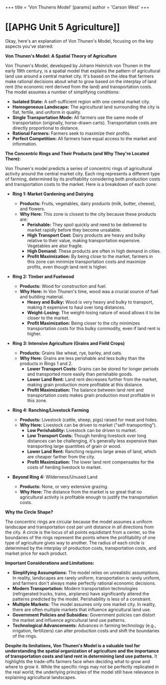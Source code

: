+++
 title = 'Von Thunens Model'
[params]
	author = 'Carson West'
+++
# [[APHG Unit 5 Agriculture]]

Okay, here's an explanation of Von Thunen's Model, focusing on the key aspects you've starred:

**Von Thunen's Model: A Spatial Theory of Agriculture**

Von Thunen's Model, developed by Johann Heinrich von Thunen in the early 19th century, is a spatial model that explains the pattern of agricultural land use around a central market city.  It's based on the idea that farmers make rational decisions about what to grow based on the interplay of land rent (the economic rent derived from the land) and transportation costs.  The model assumes a number of simplifying conditions:

*   **Isolated State:** A self-sufficient region with one central market city.
*   **Homogeneous Landscape:** The agricultural land surrounding the city is flat, fertile, and uniform in quality.
*   **Single Transportation Mode:** All farmers use the same mode of transportation (originally, horse-drawn carts). Transportation costs are directly proportional to distance.
*   **Rational Farmers:** Farmers seek to maximize their profits.
*   **Perfect Competition:** All farmers have equal access to the market and information.

**The Concentric Rings and Their Products (and Why They're Located There):**

Von Thunen's model predicts a series of concentric rings of agricultural activity around the central market city.  Each ring represents a different type of farming, determined by its profitability considering both production costs and transportation costs to the market. Here is a breakdown of each zone:

*   **Ring 1: Market Gardening and Dairying**
    *   **Products:** Fruits, vegetables, dairy products (milk, butter, cheese), and flowers.
    *   **Why Here:** This zone is closest to the city because these products are:
        *   **Perishable:** They spoil quickly and need to be delivered to market rapidly before they become unsalable.
        *   **High Transport Cost:** Dairy products are heavy and bulky relative to their value, making transportation expensive. Vegetables are also fragile.
        *   **High Demand:** These products are often in high demand in cities.
        *   **Profit Maximization:** By being close to the market, farmers in this zone can minimize transportation costs and maximize profits, even though land rent is higher.

*   **Ring 2: Timber and Fuelwood**
    *   **Products:** Wood for construction and fuel.
    *   **Why Here:** In Von Thunen's time, wood was a crucial source of fuel and building material.
        *   **Heavy and Bulky:** Wood is very heavy and bulky to transport, making it expensive to haul over long distances.
        *   **Weight-Losing:** The weight-losing nature of wood allows it to be closer to the market.
        *   **Profit Maximization:** Being closer to the city minimizes transportation costs for this bulky commodity, even if land rent is higher.

*   **Ring 3: Intensive Agriculture (Grains and Field Crops)**
    *   **Products:** Grains like wheat, rye, barley, and oats.
    *   **Why Here:** Grains are less perishable and less bulky than the products in Rings 1 and 2.
        *   **Lower Transport Costs:** Grains can be stored for longer periods and transported more easily than perishable goods.
        *   **Lower Land Rent:** Land rent decreases further from the market, making grain production more profitable at this distance.
        *   **Profit Maximization:** The balance between land rent and transportation costs makes grain production most profitable in this zone.

*   **Ring 4: Ranching/Livestock Farming**
    *   **Products:** Livestock (cattle, sheep, pigs) raised for meat and hides.
    *   **Why Here:** Livestock can be driven to market ("self-transporting").
        *   **Low Perishability:** Livestock can be driven to market.
        *   **Low Transport Costs:** Though herding livestock over long distances can be challenging, it's generally less expensive than transporting large quantities of grain or wood.
        *   **Lower Land Rent:** Ranching requires large areas of land, which are cheaper farther from the city.
        *   **Profit Maximization:** The lower land rent compensates for the costs of herding livestock to market.

*   **Beyond Ring 4:** Wilderness/Unused Land
    *   **Products:** None, or very extensive grazing.
    *   **Why Here:** The distance from the market is so great that no agricultural activity is profitable enough to justify the transportation costs.

**Why the Circle Shape?**

The concentric rings are circular because the model assumes a uniform landscape and transportation cost per unit distance in *all* directions from the city.  A circle is the locus of all points equidistant from a center, so the boundaries of the rings represent the points where the profitability of one type of agriculture gives way to another. The radius of each circle is determined by the interplay of production costs, transportation costs, and market price for each product.

**Important Considerations and Limitations:**

*   **Simplifying Assumptions:** The model relies on unrealistic assumptions. In reality, landscapes are rarely uniform, transportation is rarely uniform, and farmers don't always make perfectly rational economic decisions.
*   **Modern Transportation:** Modern transportation technologies (refrigerated trucks, trains, airplanes) have significantly altered the patterns predicted by the model. Perishability is less of a constraint.
*   **Multiple Markets:** The model assumes only one market city. In reality, there are often multiple markets that influence agricultural land use.
*   **Government Policies and Subsidies:** Government policies can distort the market and influence agricultural land use patterns.
*   **Technological Advancements:** Advances in farming technology (e.g., irrigation, fertilizers) can alter production costs and shift the boundaries of the rings.

**Despite its limitations, Von Thunen's Model is a valuable tool for understanding the spatial organization of agriculture and the importance of transportation costs and land rent in determining land use patterns.** It highlights the trade-offs farmers face when deciding what to grow and where to grow it. While the specific rings may not be perfectly replicated in the real world, the underlying principles of the model still have relevance in explaining agricultural landscapes.
